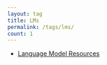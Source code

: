 ```yaml
---
layout: tag
title: LMs
permalink: /tags/lms/
count: 1
---
```


- [Language Model Resources](https://itsmejayd.github.io/blog/resources%20directory/lm-resources/)
